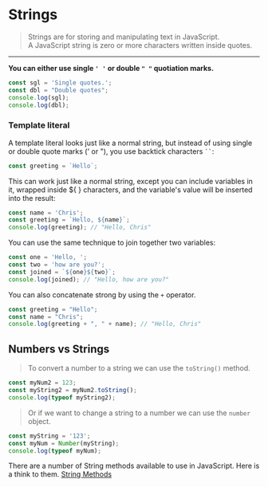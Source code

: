 # Strings

>Strings are for storing and manipulating text in JavaScript.<br>A JavaScript string is zero or more characters written inside quotes.

---
**You can either use single `' '` or double `" "` quotiation marks.**

```js
const sgl = 'Single quotes.';
const dbl = "Double quotes";
console.log(sgl);
console.log(dbl);
```

### Template literal 
A template literal looks just like a normal string, but instead of using single or double quote marks (' or "), you use backtick characters ` `` `:

```js
const greeting = `Hello`;
```

This can work just like a normal string, except you can include variables in it, wrapped inside ${ } characters, and the variable's value will be inserted into the result:

```js
const name = 'Chris';
const greeting = `Hello, ${name}`;
console.log(greeting); // "Hello, Chris"
```

You can use the same technique to join together two variables:

```js
const one = 'Hello, ';
const two = 'how are you?';
const joined = `${one}${two}`;
console.log(joined); // "Hello, how are you?"
```
You can also concatenate strong by using the `+` operator.

```js
const greeting = "Hello";
const name = "Chris";
console.log(greeting + ", " + name); // "Hello, Chris"
```

## Numbers vs Strings

> To convert a number to a string we can use the `toString()` method.

```js
const myNum2 = 123;
const myString2 = myNum2.toString();
console.log(typeof myString2);
```

>Or if we want to change a string to a number we can use the `number` object.

```js
const myString = '123';
const myNum = Number(myString);
console.log(typeof myNum);
```

There are a number of String methods available to use in JavaScript. 
Here is a think to them.
[String Methods](https://developer.mozilla.org/en-US/docs/Learn/JavaScript/First_steps/Useful_string_methods)
